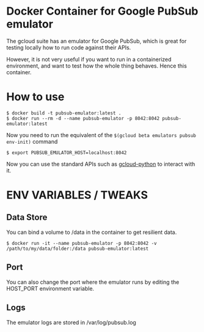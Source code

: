 # Docker Container for Google PubSub emulator

The gcloud suite has an emulator for Google PubSub, which is great for testing locally how to run code against their APIs. 

However, it is not very useful if you want to run in a containerized environment, and want to test how the whole thing behaves. Hence this container. 

# How to use

```
$ docker build -t pubsub-emulator:latest .
$ docker run --rm -d --name pubsub-emulator -p 8042:8042 pubsub-emulator:latest
```

Now you need to run the equivalent of the ```$(gcloud beta emulators pubsub env-init)``` command

```
$ export PUBSUB_EMULATOR_HOST=localhost:8042
```

Now you can use the standard APIs such as [gcloud-python](https://github.com/googlecloudplatform/gcloud-python) to interact with it. 

# ENV VARIABLES / TWEAKS
## Data Store

You can bind a volume to /data in the container to get resilient data. 

```
$ docker run -it --name pubsub-emulator -p 8042:8042 -v /path/to/my/data/folder:/data pubsub-emulator:latest
```

## Port

You can also change the port where the emulator runs by editing the HOST_PORT environment variable. 

## Logs

The emulator logs are stored in /var/log/pubsub.log




